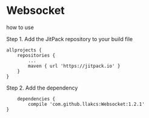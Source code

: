 # Websocket

how to use

Step 1. Add the JitPack repository to your build file

	allprojects {
		repositories {
			...
			maven { url 'https://jitpack.io' }
		}
	}
	
Step 2. Add the dependency
	
		dependencies {
	        compile 'com.github.llakcs:Websocket:1.2.1'
	}
